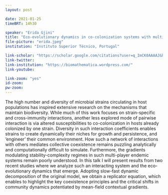 ```yaml
---
layout: post

date: 2021-01-25
timeBRT: 14h30

speaker: "Erida Gjini"
title: "Eco-evolutionary dynamics in co-colonization systems with multiple strains"
file-picture: "erida.jpeg"
institution: "Instituto Superior Técnico, Portugal"

link-scholar: "https://scholar.google.com/citations?user=q_ImCK0AAAAJ&hl=en"
link-twitter: 
link-institution: "https://biomathematica.wordpress.com/"
link-youtube:

link-zoom: "yes"
id-zoom: 
pw-zoom: 
---
```


The high number and diversity of microbial strains circulating in host populations has inspired extensive research on the mechanisms that maintain biodiversity. While much of this work focuses on strain-specific and cross-immunity interactions, another less explored mode of pairwise interaction is via altered susceptibilities to co-colonization in hosts already colonized by one strain. Diversity in such interaction coefficients enables strains to create dynamically their niches for growth and persistence, and ‘engineer’ their common environment. How such a network of interactions with others mediates collective coexistence remains puzzling analytically and computationally difficult to simulate. Furthermore, the gradients modulating stability-complexity regimes in such multi-player endemic systems remain poorly understood. In this talk I will present results from two recent studies where we analyze such an interacting system and the eco-evolutionary dynamics that emerge. Adopting slow-fast dynamic decomposition of the original model, we obtain a replicator equation, which enables to highlight the key coexistence principles and the critical shifts in community dynamics potentiated by mean-field contextual gradients.
